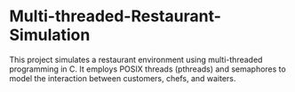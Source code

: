 # Multi-threaded-Restaurant-Simulation
This project simulates a restaurant environment using multi-threaded programming in C. It employs POSIX threads (pthreads) and semaphores to model the interaction between customers, chefs, and waiters.
